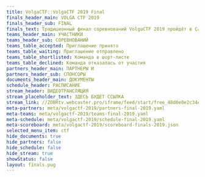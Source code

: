 ```yaml
---
title: VolgaCTF::VolgaCTF 2019 Final
finals_header_main: VOLGA CTF 2019
finals_header_sub: FINAL
finals_text: Традиционный финал соревнований VolgaCTF 2019 пройдёт в Самаре с 16 по 20 сентября 2019 года на базе отеля Holiday Inn
teams_header_main: УЧАСТНИКИ
teams_header_sub: СОРЕВНОВАНИЙ
teams_table_accepted: Приглашение принято
teams_table_waiting: Приглашение отправлено
teams_table_shortlisted: Команда в шорт-листе
teams_table_declined: Команда отказалась от участия
partners_header_main: ПАРТНЕРЫ И
partners_header_sub: СПОНСОРЫ
documents_header_main: ДОКУМЕНТЫ
schedule_header: РАСПИСАНИЕ
stream_header: ВИДЕОТРАНСЛЯЦИЯ
stream_placeholder_text: ЗДЕСЬ БУДЕТ ССЫЛКА
stream_link: //ZOBRtv.webcaster.pro/iframe/feed/start/free_48d0e0e2c34e4b1b15ac99c88d56f1f6_hd/207_5690415327/1d645b7c850b33dc135058abc1cdaa6e/4724636824?sr=443&type_id=&autostart=1&width=100%25&height=100%25&lang=ru
meta-partners: meta/volgactf-2019/partners-final-2019.yaml
meta-teams: meta/volgactf-2019/teams-final-2019.yaml
meta-schedule: meta/volgactf-2019/schedule-final-2019.yaml
meta-scoreboard: meta/volgactf-2019/scoreboard-finals-2019.json
selected_menu_item: ctf
hide_documents: true
hide_partners: false
hide_schedule: false
hide_stream: true
showStatus: false
layout: finals.pug
---
```

